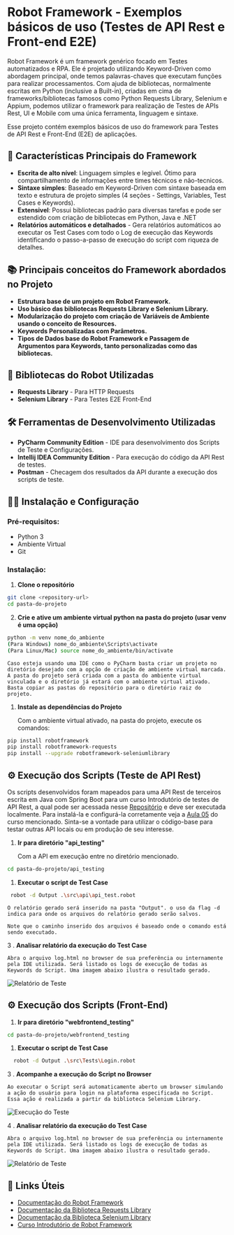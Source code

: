 # Robot Framework - Exemplos básicos de uso (Testes de API Rest e Front-end E2E)

Robot Framework é um framework genérico focado em Testes automatizados e RPA. Ele é projetado utilizando Keyword-Driven como abordagem principal, onde temos palavras-chaves que executam funções para realizar processamentos. Com ajuda de bibliotecas, normalmente escritas em Python (inclusive a Built-in), criadas em cima de frameworks/bibliotecas famosos como Python Requests Library, Selenium e Appium, podemos utilizar o framework para realização de Testes de APIs Rest, UI e Mobile com uma única ferramenta, linguagem e sintaxe.

Esse projeto contém exemplos básicos de uso do framework para Testes de API Rest e Front-End (E2E) de aplicações.

## 🌟 Características Principais do Framework

- **Escrita de alto nível**: Linguagem simples e legível. Ótimo para compartilhamento de informações entre times técnicos e não-tecnicos.
- **Sintaxe simples**: Baseado em Keyword-Driven com sintaxe baseada em texto e estrutura de projeto simples (4 seções - Settings, Variables, Test Cases e Keywords).
- **Extensivel**: Possui bibliotecas padrão para diversas tarefas e pode ser estendido com criação de bibliotecas em Python, Java e .NET
- **Relatórios automáticos e detalhados** - Gera relatórios automáticos ao executar os Test Cases com todo o Log de execução das Keywords identificando o passo-a-passo de execução do script com riqueza de detalhes.


## 📚 Principais conceitos do Framework abordados no Projeto
- **Estrutura base de um projeto em Robot Framework.** 
- **Uso básico das bibliotecas Requests Library e Selenium Library.** 
- **Modularização do projeto com criação de Variáveis de Ambiente usando o conceito de Resources.**
- **Keywords Personalizadas com Parâmetros.**
- **Tipos de Dados base do Robot Framework e Passagem de Argumentos para Keywords, tanto personalizadas como das bibliotecas.**

## 🤖 Bibliotecas do Robot Utilizadas

- **Requests Library** - Para HTTP Requests
- **Selenium Library** - Para Testes E2E Front-End


## 🛠️ Ferramentas de Desenvolvimento Utilizadas
- **PyCharm Community Edition** -  IDE para desenvolvimento dos Scripts de Teste e Configurações.
- **Intellij IDEA Community Edition** - Para execução do código da API Rest de testes.
- **Postman** - Checagem dos resultados da API durante a execução dos scripts de teste.

## 👨‍💻 Instalação e Configuração

### Pré-requisitos:
- Python 3 
- Ambiente Virtual
- Git

### Instalação:

1. **Clone o repositório**
```bash
git clone <repository-url>
cd pasta-do-projeto
```

2. **Crie e ative um ambiente virtual python na pasta do projeto (usar venv é uma opção)**
```bash
python -m venv nome_do_ambiente
(Para Windows) nome_do_ambiente\Scripts\activate
(Para Linux/Mac) source nome_do_ambiente/bin/activate
```
    Caso esteja usando uma IDE como o PyCharm basta criar um projeto no diretório desejado com a opção de criação de ambiente virtual marcada. A pasta do projeto será criada com a pasta do ambiente virtual vinculada e o diretório já estará com o ambiente virtual ativado. Basta copiar as pastas do repositório para o diretório raiz do projeto.

1. **Instale as dependências do Projeto**
   
   Com o ambiente virtual ativado, na pasta do projeto, execute os comandos: 
```bash
pip install robotframework
pip install robotframework-requests
pip install --upgrade robotframework-seleniumlibrary
```

## ⚙️ Execução dos Scripts (Teste de API Rest)

Os scripts desenvolvidos foram mapeados para uma API Rest de terceiros escrita em Java com Spring Boot para um curso Introdutório de testes de API Rest, a qual pode ser acessada nesse [Repositório](https://github.com/AntonioMontanha/gerenciador-viagens) e deve ser executada localmente. Para instalá-la e configurá-la corretamente veja a [Aula 05](https://youtu.be/9qeH4mmAWY4?si=mwNzWbu0yPii3Vko) do curso mencionado. Sinta-se a vontade para utilizar o código-base para testar outras API locais ou em produção de seu interesse.

1. **Ir para diretório "api_testing"**
   
    Com a API em execução entre no diretório mencionado.
```bash
cd pasta-do-projeto/api_testing
```

1. **Executar o script de Test Case**
```bash
 robot -d Output .\src\api\api_test.robot
```
    O relatório gerado será inserido na pasta "Output". o uso da flag -d indica para onde os arquivos do relatório gerado serão salvos. 
    
    Note que o caminho inserido dos arquivos é baseado onde o comando está sendo executado.

3 . **Analisar relatório da execução do Test Case**

    Abra o arquivo log.html no browser de sua preferência ou internamente pela IDE utilizada. Será listado os logs de execução de todas as Keywords do Script. Uma imagem abaixo ilustra o resultado gerado.

![Relatório de Teste](images/APITestingReport.png)


## ⚙️ Execução dos Scripts (Front-End)

1. **Ir para diretório "webfrontend_testing"**
   
```bash
cd pasta-do-projeto/webfrontend_testing
```

1. **Executar o script de Test Case**
```bash
  robot -d Output .\src\Tests\Login.robot
```

3 . **Acompanhe a execução do Script no Browser**

    Ao executar o Script será automaticamente aberto um browser simulando a ação do usuário para login na plataforma especificada no Script. Essa ação é realizada a partir da biblioteca Selenium Library.
    
![Execução do Teste](images/FrontEndTesting.png)

4 . **Analisar relatório da execução do Test Case**

    Abra o arquivo log.html no browser de sua preferência ou internamente pela IDE utilizada. Será listado os logs de execução de todas as Keywords do Script. Uma imagem abaixo ilustra o resultado gerado.

![Relatório de Teste](images/FrontEndTestingReport.png)

## 🔗 Links Úteis

- [Documentação do Robot Framework](https://robotframework.org/#getting-started)
- [Documentação da Biblioteca Requests Library](https://marketsquare.github.io/robotframework-requests/doc/RequestsLibrary.html)
- [Documentação da Biblioteca Selenium Library](https://docs.robotframework.org/docs/different_libraries/selenium)
- [Curso Introdutório de Robot Framework](https://youtube.com/playlist?list=PL4GZKvvcjS3u9FP3F9zW4ZbZB8pti2k37&si=pa1UZKp6wEuG2tr2)


